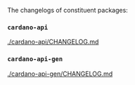 The changelogs of constituent packages:

### `cardano-api`
[./cardano-api/CHANGELOG.md](./cardano-api/CHANGELOG.md)

### `cardano-api-gen`
[./cardano-api-gen/CHANGELOG.md](./cardano-api-gen/CHANGELOG.md)

